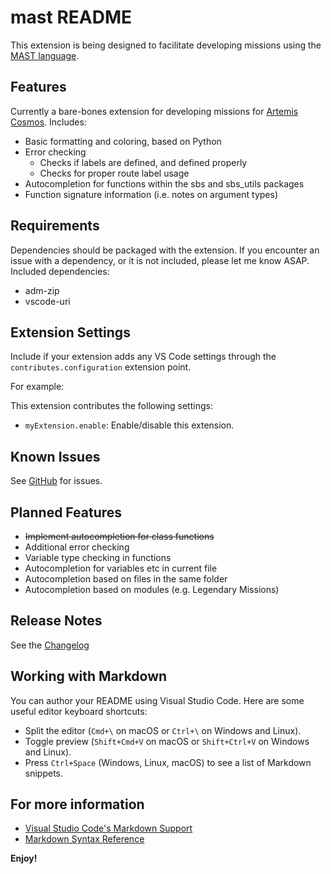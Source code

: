 # mast README

This extension is being designed to facilitate developing missions using the [MAST language](https://artemis-sbs.github.io/sbs_utils/mast/).

## Features

Currently a bare-bones extension for developing missions for [Artemis Cosmos](https://www.artemisspaceshipbridge.com/#/).
Includes:
* Basic formatting and coloring, based on Python
* Error checking
	* Checks if labels are defined, and defined properly
	* Checks for proper route label usage
* Autocompletion for functions within the sbs and sbs_utils packages
* Function signature information (i.e. notes on argument types)

## Requirements

Dependencies should be packaged with the extension. If you encounter an issue with a dependency, or it is not included, please let me know ASAP.
Included dependencies:
* adm-zip
* vscode-uri

## Extension Settings

Include if your extension adds any VS Code settings through the `contributes.configuration` extension point.

For example:

This extension contributes the following settings:

* `myExtension.enable`: Enable/disable this extension.

## Known Issues

See [GitHub](https://github.com/astrolamb-gaming/VS-Code-MAST-Extension/issues) for issues.

## Planned Features

* ~~Implement autocompletion for class functions~~
* Additional error checking
* Variable type checking in functions
* Autocompletion for variables etc in current file
* Autocompletion based on files in the same folder
* Autocompletion based on modules (e.g. Legendary Missions)

## Release Notes

See the [Changelog](https://marketplace.visualstudio.com/items/astrolamb.mast/changelog)

## Working with Markdown

You can author your README using Visual Studio Code. Here are some useful editor keyboard shortcuts:

* Split the editor (`Cmd+\` on macOS or `Ctrl+\` on Windows and Linux).
* Toggle preview (`Shift+Cmd+V` on macOS or `Shift+Ctrl+V` on Windows and Linux).
* Press `Ctrl+Space` (Windows, Linux, macOS) to see a list of Markdown snippets.

## For more information

* [Visual Studio Code's Markdown Support](http://code.visualstudio.com/docs/languages/markdown)
* [Markdown Syntax Reference](https://help.github.com/articles/markdown-basics/)

**Enjoy!**
